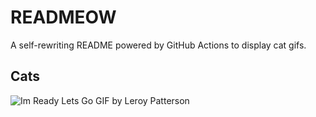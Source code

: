 # READMEOW

A self-rewriting README powered by GitHub Actions to display cat gifs.

## Cats

![Im Ready Lets Go GIF by Leroy Patterson](https://media0.giphy.com/media/CjmvTCZf2U3p09Cn0h/200.gif?cid=9acd02da1qzur8fqa1ibbzb94v0jjyeor96c17lp54erni4d&ep=v1_gifs_search&rid=200.gif&ct=g)
